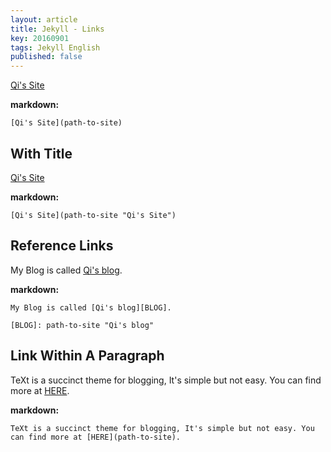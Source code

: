 ```yaml
---
layout: article
title: Jekyll - Links
key: 20160901
tags: Jekyll English
published: false
---
```


[Qi's Site](https://tianqi.name)

<!--more-->

**markdown:**

    [Qi's Site](path-to-site)

## With Title

[Qi's Site](https://tianqi.name "Qi's Site")

**markdown:**

    [Qi's Site](path-to-site "Qi's Site")

## Reference Links

My Blog is called [Qi's blog][BLOG].

[BLOG]: https://tianqi.name/blog "Qi's blog"

**markdown:**

    My Blog is called [Qi's blog][BLOG].

    [BLOG]: path-to-site "Qi's blog"

## Link Within A Paragraph

TeXt is a succinct theme for blogging, It's simple but not easy. You can find more at [HERE](https://github.com/kitian616/jekyll-TeXt-theme/).

**markdown:**

    TeXt is a succinct theme for blogging, It's simple but not easy. You can find more at [HERE](path-to-site).
